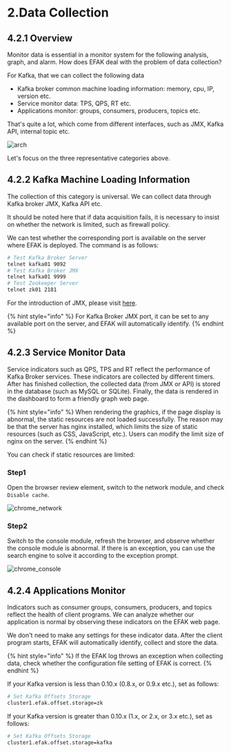 # 2.Data Collection

## 4.2.1 Overview

Monitor data is essential in a monitor system for the following analysis, graph, and alarm. How does EFAK deal with the problem of data collection?

For Kafka, that we can collect the following data

* Kafka broker common machine loading information: memory, cpu, IP, version etc.
* Service monitor data: TPS, QPS, RT etc.
* Applications monitor: groups, consumers, producers, topics etc.

That's quite a lot, which come from different interfaces, such as JMX, Kafka API, internal topic etc.

![arch](../res/qs/arch/ke\_arch.png)

Let's focus on the three representative categories above.

## 4.2.2 Kafka Machine Loading Information

The collection of this category is universal. We can collect data through Kafka broker JMX, Kafka API etc.

It should be noted here that if data acquisition fails, it is necessary to insist on whether the network is limited, such as firewall policy.

We can test whether the corresponding port is available on the server where EFAK is deployed. The command is as follows:

```bash
# Test Kafka Broker Server
telnet kafka01 9092
# Test Kafka Broker JMX
telnet kafka01 9999
# Test Zookeeper Server
telnet zk01 2181
```

For the introduction of JMX, please visit [here](6.FAQ/1.FAQ.md).

{% hint style="info" %}
For Kafka Broker JMX port, it can be set to any available port on the server, and EFAK will automatically identify.
{% endhint %}

## 4.2.3 Service Monitor Data

Service indicators such as QPS, TPS and RT reflect the performance of Kafka Broker services. These indicators are collected by different timers. After has finished collection, the collected data (from JMX or API) is stored in the database (such as MySQL or SQLite). Finally, the data is rendered in the dashboard to form a friendly graph web page.

{% hint style="info" %}
When rendering the graphics, if the page display is abnormal, the static resources are not loaded successfully. The reason may be that the server has nginx installed, which limits the size of static resources (such as CSS, JavaScript, etc.). Users can modify the limit size of nginx on the server.
{% endhint %}

You can check if static resources are limited:

### Step1

Open the browser review element, switch to the network module, and check `Disable cache`.

![chrome\_network](../res/qs/arch/chrome\_network.png)

### Step2

Switch to the console module, refresh the browser, and observe whether the console module is abnormal. If there is an exception, you can use the search engine to solve it according to the exception prompt.

![chrome\_console](../res/qs/arch/chrome\_console.png)

## 4.2.4 Applications Monitor

Indicators such as consumer groups, consumers, producers, and topics reflect the health of client programs. We can analyze whether our application is normal by observing these indicators on the EFAK web page.

We don't need to make any settings for these indicator data. After the client program starts, EFAK will automatically identify, collect and store the data.

{% hint style="info" %}
If the EFAK log throws an exception when collecting data, check whether the configuration file setting of EFAK is correct.
{% endhint %}

If your Kafka version is less than 0.10.x (0.8.x, or 0.9.x etc.), set as follows:

```bash
# Set Kafka Offsets Storage
cluster1.efak.offset.storage=zk
```

If your Kafka version is greater than 0.10.x (1.x, or 2.x, or 3.x etc.), set as follows:

```bash
# Set Kafka Offsets Storage
cluster1.efak.offset.storage=kafka
```
